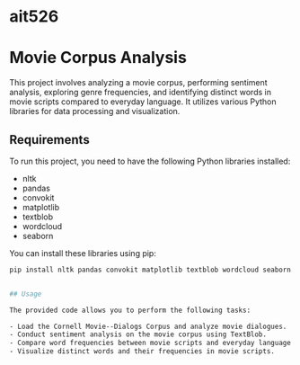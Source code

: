 # ait526
# Movie Corpus Analysis

This project involves analyzing a movie corpus, performing sentiment analysis, exploring genre frequencies, and identifying distinct words in movie scripts compared to everyday language. It utilizes various Python libraries for data processing and visualization.

## Requirements

To run this project, you need to have the following Python libraries installed:

- nltk
- pandas
- convokit
- matplotlib
- textblob
- wordcloud
- seaborn

You can install these libraries using pip:

```bash
pip install nltk pandas convokit matplotlib textblob wordcloud seaborn


## Usage

The provided code allows you to perform the following tasks:

- Load the Cornell Movie--Dialogs Corpus and analyze movie dialogues.
- Conduct sentiment analysis on the movie corpus using TextBlob.
- Compare word frequencies between movie scripts and everyday language.
- Visualize distinct words and their frequencies in movie scripts.
